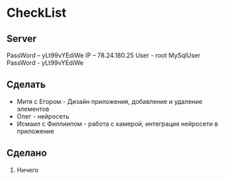 # CheckList

## Server

PassWord – yLt99vYEdiWe
IP – 78.24.180.25
User - root
MySqlUser PassWord - yLt99vYEdiWe

## Сделать

- Митя с Егором - Дизайн приложения, добавление и удаление элементов
- Олег - нейросеть
- Исмаил с Филлиипом - работа с камерой, интеграция нейросети в приложение

## Сделано

1. Ничего
